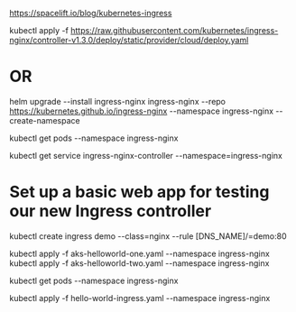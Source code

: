 https://spacelift.io/blog/kubernetes-ingress


kubectl apply -f https://raw.githubusercontent.com/kubernetes/ingress-nginx/controller-v1.3.0/deploy/static/provider/cloud/deploy.yaml
# OR 
helm upgrade --install ingress-nginx ingress-nginx --repo https://kubernetes.github.io/ingress-nginx --namespace ingress-nginx --create-namespace

kubectl get pods --namespace ingress-nginx

kubectl get service ingress-nginx-controller --namespace=ingress-nginx

# Set up a basic web app for testing our new Ingress controller

kubectl create ingress demo --class=nginx --rule [DNS_NAME]/=demo:80


kubectl apply -f aks-helloworld-one.yaml --namespace ingress-nginx
kubectl apply -f aks-helloworld-two.yaml --namespace ingress-nginx

kubectl get pods --namespace ingress-nginx

kubectl apply -f hello-world-ingress.yaml --namespace ingress-nginx

